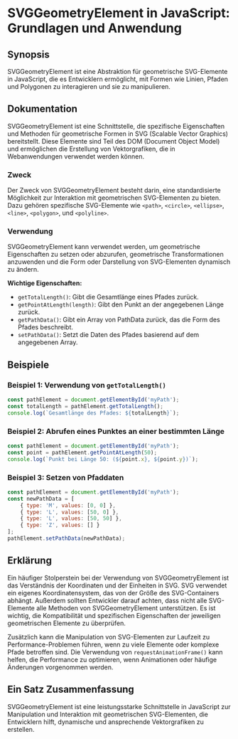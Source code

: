 <!--
Meta Description: # SVGGeometryElement in JavaScript: Grundlagen und Anwendung ## Synopsis SVGGeometryElement ist eine Abstraktion für geometrische SVG-Elemente in Java...
Meta Keywords: die, und, svg, von, svggeometryelement
-->

# SVGGeometryElement in JavaScript: Grundlagen und Anwendung

## Synopsis
SVGGeometryElement ist eine Abstraktion für geometrische SVG-Elemente in JavaScript, die es Entwicklern ermöglicht, mit Formen wie Linien, Pfaden und Polygonen zu interagieren und sie zu manipulieren.

## Dokumentation
SVGGeometryElement ist eine Schnittstelle, die spezifische Eigenschaften und Methoden für geometrische Formen in SVG (Scalable Vector Graphics) bereitstellt. Diese Elemente sind Teil des DOM (Document Object Model) und ermöglichen die Erstellung von Vektorgrafiken, die in Webanwendungen verwendet werden können.

### Zweck
Der Zweck von SVGGeometryElement besteht darin, eine standardisierte Möglichkeit zur Interaktion mit geometrischen SVG-Elementen zu bieten. Dazu gehören spezifische SVG-Elemente wie `<path>`, `<circle>`, `<ellipse>`, `<line>`, `<polygon>`, und `<polyline>`.

### Verwendung
SVGGeometryElement kann verwendet werden, um geometrische Eigenschaften zu setzen oder abzurufen, geometrische Transformationen anzuwenden und die Form oder Darstellung von SVG-Elementen dynamisch zu ändern.

**Wichtige Eigenschaften:**
- `getTotalLength()`: Gibt die Gesamtlänge eines Pfades zurück.
- `getPointAtLength(length)`: Gibt den Punkt an der angegebenen Länge zurück.
- `getPathData()`: Gibt ein Array von PathData zurück, das die Form des Pfades beschreibt.
- `setPathData()`: Setzt die Daten des Pfades basierend auf dem angegebenen Array.

## Beispiele

### Beispiel 1: Verwendung von `getTotalLength()`
```javascript
const pathElement = document.getElementById('myPath');
const totalLength = pathElement.getTotalLength();
console.log(`Gesamtlänge des Pfades: ${totalLength}`);
```

### Beispiel 2: Abrufen eines Punktes an einer bestimmten Länge
```javascript
const pathElement = document.getElementById('myPath');
const point = pathElement.getPointAtLength(50);
console.log(`Punkt bei Länge 50: (${point.x}, ${point.y})`);
```

### Beispiel 3: Setzen von Pfaddaten
```javascript
const pathElement = document.getElementById('myPath');
const newPathData = [
    { type: 'M', values: [0, 0] },
    { type: 'L', values: [50, 0] },
    { type: 'L', values: [50, 50] },
    { type: 'Z', values: [] }
];
pathElement.setPathData(newPathData);
```

## Erklärung
Ein häufiger Stolperstein bei der Verwendung von SVGGeometryElement ist das Verständnis der Koordinaten und der Einheiten in SVG. SVG verwendet ein eigenes Koordinatensystem, das von der Größe des SVG-Containers abhängt. Außerdem sollten Entwickler darauf achten, dass nicht alle SVG-Elemente alle Methoden von SVGGeometryElement unterstützen. Es ist wichtig, die Kompatibilität und spezifischen Eigenschaften der jeweiligen geometrischen Elemente zu überprüfen.

Zusätzlich kann die Manipulation von SVG-Elementen zur Laufzeit zu Performance-Problemen führen, wenn zu viele Elemente oder komplexe Pfade betroffen sind. Die Verwendung von `requestAnimationFrame()` kann helfen, die Performance zu optimieren, wenn Animationen oder häufige Änderungen vorgenommen werden.

## Ein Satz Zusammenfassung
SVGGeometryElement ist eine leistungsstarke Schnittstelle in JavaScript zur Manipulation und Interaktion mit geometrischen SVG-Elementen, die Entwicklern hilft, dynamische und ansprechende Vektorgrafiken zu erstellen.
